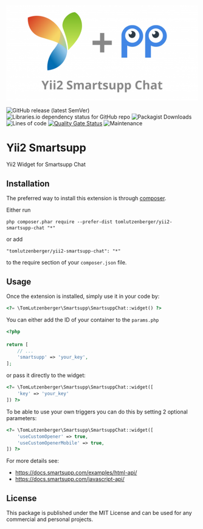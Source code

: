 <div style="text-align: center">

![Yii2 Smartsupp Chat](logo.png)
</div>

![GitHub release (latest SemVer)](https://img.shields.io/github/v/release/tomlutzenberger/yii2-smartsupp-chat)
![Libraries.io dependency status for GitHub repo](https://img.shields.io/librariesio/github/tomlutzenberger/yii2-smartsupp-chat)
![Packagist Downloads](https://img.shields.io/packagist/dt/tomlutzenberger/yii2-smartsupp-chat)
![Lines of code](https://img.shields.io/tokei/lines/github/tomlutzenberger/yii2-smartsupp-chat)
[![Quality Gate Status](https://sonarcloud.io/api/project_badges/measure?project=tomlutzenberger_yii2-smartsupp-chat&metric=alert_status)](https://sonarcloud.io/dashboard?id=tomlutzenberger_yii2-smartsupp-chat)
![Maintenance](https://img.shields.io/maintenance/yes/2021)

Yii2 Smartsupp
=====================
Yii2 Widget for Smartsupp Chat

Installation
------------

The preferred way to install this extension is through [composer](http://getcomposer.org/download/).

Either run

```
php composer.phar require --prefer-dist tomlutzenberger/yii2-smartsupp-chat "*"
```

or add

```
"tomlutzenberger/yii2-smartsupp-chat": "*"
```

to the require section of your `composer.json` file.


Usage
-----

Once the extension is installed, simply use it in your code by:

```php
<?= \TomLutzenberger\Smartsupp\SmartsuppChat::widget() ?>
```

You can either add the ID of your container to the `params.php`

```php
<?php
      
return [
    // ...
    'smartsupp' => 'your_key',
];
```

or pass it
directly to the widget: 

```php
<?= \TomLutzenberger\Smartsupp\SmartsuppChat::widget([
    'key' => 'your_key'
]) ?>
```

To be able to use your own triggers you can do this by setting 2 optional parameters:

```php
<?= \TomLutzenberger\Smartsupp\SmartsuppChat::widget([
    'useCustomOpener' => true,
    'useCustomOpenerMobile' => true,
]) ?>
```

For more details see:
- https://docs.smartsupp.com/examples/html-api/
- https://docs.smartsupp.com/javascript-api/

License
-----
This package is published under the MIT License and can be used for any 
commercial and personal projects.
